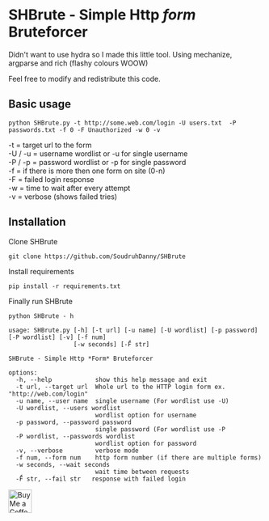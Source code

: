 # SHBrute - Simple Http *form* Bruteforcer
Didn't want to use hydra so I made this little tool.
Using mechanize, argparse and rich (flashy colours WOOW)

Feel free to modify and redistribute this code.

## Basic usage
```
python SHBrute.py -t http://some.web.com/login -U users.txt  -P passwords.txt -f 0 -F Unauthorized -w 0 -v
```
-t = target url to the form \
-U / -u = username wordlist or -u for single username \
-P / -p = password wordlist or -p for single password \
-f = if there is more then one form on site (0-n) \
-F = failed login response \
-w = time to wait after every attempt \
-v = verbose (shows failed tries) 


## Installation


Clone SHBrute
```
git clone https://github.com/SoudruhDanny/SHBrute
```
Install requirements
```
pip install -r requirements.txt
```
Finally run SHBrute
```
python SHBrute - h
```
```
usage: SHBrute.py [-h] [-t url] [-u name] [-U wordlist] [-p password] [-P wordlist] [-v] [-f num]
                  [-w seconds] [-F̈́ str]

SHBrute - Simple Http *Form* Bruteforcer

options:
  -h, --help            show this help message and exit
  -t url, --target url  Whole url to the HTTP login form ex. "http://web.com/login"
  -u name, --user name  single username (For wordlist use -U)
  -U wordlist, --users wordlist
                        wordlist option for username
  -p password, --password password
                        single password (For wordlist use -P
  -P wordlist, --passwords wordlist
                        wordlist option for password
  -v, --verbose         verbose mode
  -f num, --form num    http form number (if there are multiple forms)
  -w seconds, --wait seconds
                        wait time between requests
  -F̈́ str, --fail str   response with failed login
```

<a href='https://ko-fi.com/soudruhdanny' target='_blank'><img height='35' style='border:0px;height:46px;' src='https://az743702.vo.msecnd.net/cdn/kofi3.png?v=0' border='0' alt='Buy Me a Coffee at ko-fi.com' />

